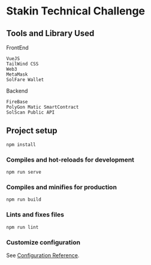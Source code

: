 # Stakin Technical Challenge

## Tools and Library Used
FrontEnd
```
VueJS
TailWind CSS
Web3
MetaMask
SolFare Wallet
```

Backend
```
FireBase
PolyGon Matic SmartContract
SolScan Public API
````

## Project setup
```
npm install
```

### Compiles and hot-reloads for development
```
npm run serve
```

### Compiles and minifies for production
```
npm run build
```

### Lints and fixes files
```
npm run lint
```

### Customize configuration
See [Configuration Reference](https://cli.vuejs.org/config/).
